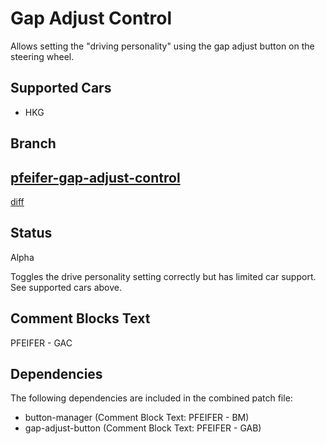 # Gap Adjust Control
Allows setting the "driving personality" using the gap adjust button on the
steering wheel.

## Supported Cars
* HKG

## Branch
[pfeifer-gap-adjust-control](https://github.com/pfeiferj/openpilot/tree/pfeifer-gap-adjust-control)
--
[diff](https://github.com/commaai/openpilot/compare/master...pfeiferj:openpilot:pfeifer-gap-adjust-control)

## Status
Alpha

Toggles the drive personality setting correctly but has limited car support. See
supported cars above.


## Comment Blocks Text
PFEIFER - GAC

## Dependencies
The following dependencies are included in the combined patch file:
* button-manager (Comment Block Text: PFEIFER - BM)
* gap-adjust-button (Comment Block Text: PFEIFER - GAB)

